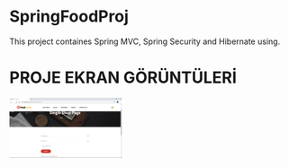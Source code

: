 # SpringFoodProj
 This project containes Spring MVC, Spring Security and Hibernate using.


# PROJE EKRAN GÖRÜNTÜLERİ
<p>
  
<a href="https://github.com/tahayvz/SpringFoodProj/blob/master/img/loginuser.PNG" target="_blank">
<img src="https://github.com/tahayvz/SpringFoodProj/blob/master/img/loginuser.PNG" width="200" style="max-width:100%;"></a>


</p>
